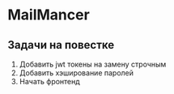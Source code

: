 # MailMancer

## Задачи на повестке

1) Добавить jwt токены на замену строчным
2) Добавить хэширование паролей
3) Начать фронтенд


